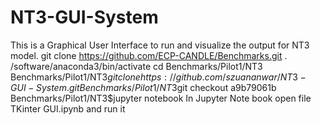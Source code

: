 # NT3-GUI-System
This is a Graphical User Interface to run and visualize the output for NT3 model. 
git clone https://github.com/ECP-CANDLE/Benchmarks.git
. /software/anaconda3/bin/activate
cd Benchmarks/Pilot1/NT3
Benchmarks/Pilot1/NT3$git clone https://github.com/szuananwar/NT3-GUI-System.git
Benchmarks/Pilot1/NT3$git checkout a9b79061b
Benchmarks/Pilot1/NT3$jupyter notebook
In Jupyter Note book open file TKinter GUI.ipynb and run it
